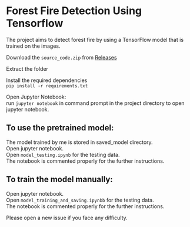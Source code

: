 # Forest Fire Detection Using Tensorflow  
The project aims to detect forest fire by using a TensorFlow model that is trained on the images.  

Download the `source_code.zip` from [Releases](https://github.com/PrathamGupta06/Forest-Fire-Detection-Using-Tensorflow/releases/tag/v1.0.0)  

Extract the folder  

Install the required dependencies  
`pip install -r requirements.txt`  

Open Jupyter Notebook:  
run `jupyter notebook` in command prompt in the project directory to open jupyter notebook.  

## To use the pretrained model:  
The model trained by me is stored in saved_model directory.  
Open jupyter notebook.  
Open `model_testing.ipynb` for the testing data.  
The notebook is commented properly for the further instructions.  

## To train the model manually:  

Open jupyter notebook.  
Open `model_training_and_saving.ipynbb` for the testing data.  
The notebook is commented properly for the further instructions.  

Please open a new issue if you face any difficulty.  
